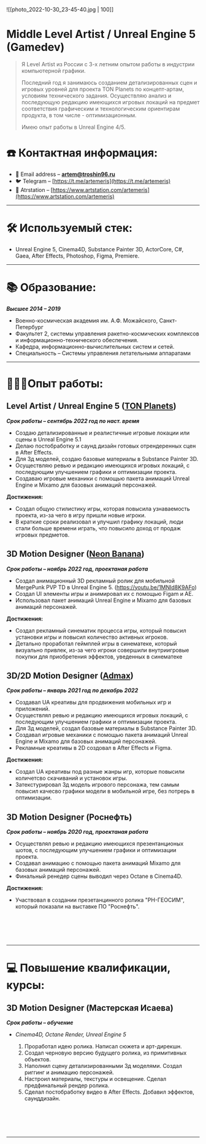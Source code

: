
![[photo_2022-10-30_23-45-40.jpg | 100]]
# Middle Level Artist / Unreal Engine 5 (Gamedev)

> Я Level Artist из России с 3-х летним опытом работы в индустрии компьютерной графики.
>
> Последний год я занимаюсь cозданием детализированных сцен и игровых уровней для проекта TON Planets по концепт-артам, условиям технического задания. Осуществляю анализ и последующую редакцию имеющихся игровых локаций на предмет соответствия графическим и технологическим ориентирам продукта, в том числе - оптимизационным. 
> 
> Имею опыт работы в Unreal Engine 4/5.

# ☎️ Контактная информация:
- 📧 Email address – **[artem@troshin96.ru](mailto:artem@troshin96.ru)**
- 🐦 Telegram – [https://t.me/artemeris](https://t.me/artemeris)
- 🔗 Atrstation – [https://www.artstation.com/artemeris](https://www.artstation.com/artemeris)

---

# 🛠 Используемый стек:
- Unreal Engine 5, Cinema4D, Substance Painter 3D, ActorCore, C#, Gaea, After Effects, Photoshop, Figma, Premiere.

---

# 📚 Образование:
**_Высшее 2014 – 2019_**
- Военно-космическая академия им. А.Ф. Можайского, Санкт-Петербург
- Факультет 2, системы управления ракетно-космических комплексов и информационно-технического обеспечения.
- Кафедра, информационно-вычислительных систем и сетей.
- Специальность – Системы управления летательными аппаратами

---

# 👩🏻‍💻Опыт работы:

## Level Artist / Unreal Engine 5 ([TON Planets]( https://t.me/TONPlanets))
**_Срок работы – сентябрь 2022 год по наст. время_**
 - Создаю детализированные и реалистичные игровые локации или сцены в Unreal Engine 5.1
 - Делаю постобработку и саунд дизайн готовых отрендеренных сцен в After Effects.
 - Для 3д моделей, создаю базовые материалы в Substance Painter 3D.
 - Осуществляю ревью и редакцию имеющихся игровых локаций, с последующим улучшением графики и оптимизации проекта.
 - Создаваю игровые механики с помощью пакета анимаций Unreal Engine и Mixamo для базовых анимаций персонажей.
 
 **Достижения:**
 - Создал общую стилистику игры, которая повысила узнаваемость проекта, из-за чего в игру пришли новые игроки.
 - В краткие сроки реализовал и улучшил графику локаций, люди стали больше времени играть, что повысило доход от продаж игровых предметов.

## 3D Motion Designer ([Neon Banana](https://neonbanana.io/))
**_Срок работы – ноябрь 2022 год, проектаная работа_**
- Создал анимационный 3D рекламный ролик для мобильной MergePunk PVP TD в Unreal Engine 5. (https://youtu.be/1MNId8K9AFo)
- Создал UI элементы игры и анимировал их с помощью Figam и AE.
- Использовал пакет анимаций Unreal Engine и Mixamo для базовых анимаций персонажей.

**Достижения:**
- Создал рекламный синематик процесса игры, который повысил установки игры и повысил количество активных игроков.
- Детально проработал геймплей игры в синематеке, который визуально привлек, из-за чего игроки совершили внутриигровые покупки для приобретения эффектов, уведенных в синематеке

## 3D/2D Motion Designer ([Admax](https://www.admaxgame.com/))
**_Срок работы – январь 2021 год по декабрь 2022_**
- Создавал UA креативы для продвижения мобильных игр и приложений.
- Осуществлял ревью и редакцию имеющихся игровых локаций, с последующим улучшением графики и оптимизации проекта.
- Для 3д моделей, создал базовые материалы в Substance Painter 3D.
- Создавал игровые механики с помощью пакета анимаций Unreal Engine и Mixamo для базовых анимаций персонажей.
- Рекламные креативы в 2D создовал в After Effects и Figma.

**Достижения:**
- Создал UA креативы под разные жанры игр, которые повысили количетсво скачиваний и установок игры.
- Затекстурировал 3д модель игрового персонажа, тем самым повысил качесво графики модели в мобильной игре, без потрерь в оптимизации.
 
## 3D Motion Designer (Роснефть)
**_Срок работы – ноябрь 2020 год, проектаная работа_**
- Осуществлял ревью и редакцию имеющихся презентанционых шотов, с последующим улучшением графики и оптимизации проекта.
- Создавал анимацию с помощью пакета анимаций Mixamo для базовых анимаций персонажей.
- Финальный ренедер сцены выводил через Octane в Cinema4D.

**Достижения:**
- Участвовал в создании презетанцинного ролика "РН-ГЕОСИМ", который показали на выставке ПО "Роснефть".

# ⠀
---

# 💻 Повышение квалификации, курсы:

## 3D Motion Designer (Мастерская Исаева)
**_Срок работы – обучение_**
- _Cinema4D, Octane Render, Unreal Engine 5_

	1. Проработал идею ролика. Написал сюжета и арт-дирекшн.
	2. Создал черновую версию будущего ролика, из примитивных объектов.
	3. Наполнил сцену детализированными 3д моделями. Создал риггинг и анимацию персонажей.
	4. Настроил материалы, текстуры и освещение. Сделал предфинальный рендер ролика.
	5. Сделал постобработку видео в After Effects. Добавил эффектов, саунддизайн.
# ⠀
---

